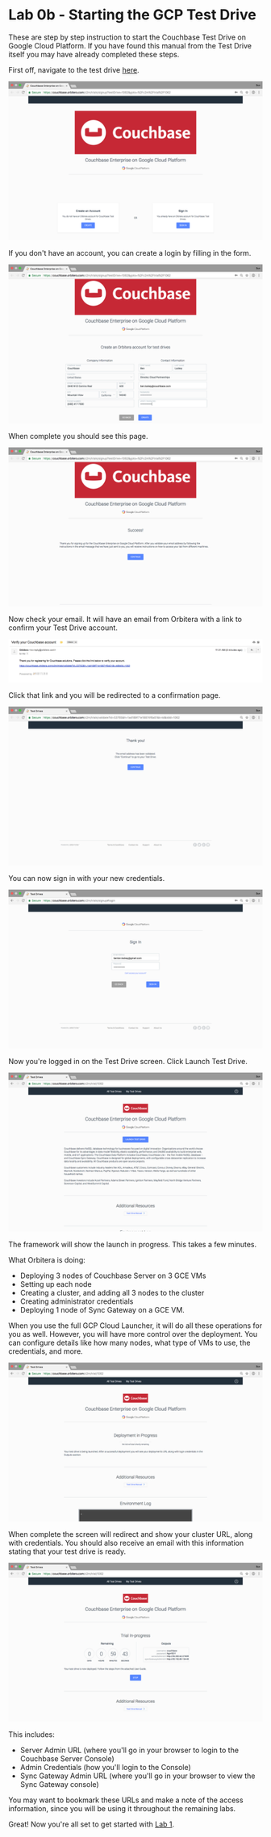 # Lab 0b - Starting the GCP Test Drive

These are step by step instruction to start the Couchbase Test Drive on Google Cloud Platform.  If you have found this manual from the Test Drive itself you may have already completed these steps.  

First off, navigate to the test drive [here](https://couchbase.orbitera.com/c2m/trial/1062).

![Start test drive](/images/0b/0.png)

If you don't have an account, you can create a login by filling in the form.

![Start test drive](/images/0b/1.png)

When complete you should see this page.

![Start test drive](/images/0b/2.png)

Now check your email.  It will have an email from Orbitera with a link to confirm your Test Drive account.

![Start test drive](/images/0b/3.png)

Click that link and you will be redirected to a confirmation page.

![Start test drive](/images/0b/4.png)

You can now sign in with your new credentials.

![Start test drive](/images/0b/5.png)

Now you're logged in on the Test Drive screen.  Click Launch Test Drive.

![Start test drive](/images/0b/6.png)

The framework will show the launch in progress.  This takes a few minutes.

What Orbitera is doing:
* Deploying 3 nodes of Couchbase Server on 3 GCE VMs
* Setting up each node
* Creating a cluster, and adding all 3 nodes to the cluster
* Creating administrator credentials
* Deploying 1 node of Sync Gateway on a GCE VM.

When you use the full GCP Cloud Launcher, it will do all these operations for you as well. However, you will have more control over the deployment. You can configure details like how many nodes, what type of VMs to use, the credentials, and more.

![Start test drive](/images/0b/7.png)

When complete the screen will redirect and show your cluster URL, along with credentials.  You should also receive an email with this information stating that your test drive is ready.

![Start test drive](/images/0b/8.png)

This includes:

* Server Admin URL (where you'll go in your browser to login to the Couchbase Server Console)
* Admin Credentials (how you'll login to the Console)
* Sync Gateway Admin URL (where you'll go in your browser to view the Sync Gateway console)

You may want to bookmark these URLs and make a note of the access information, since you will be using it throughout the remaining labs.

Great!  Now you're all set to get started with [Lab 1](1%20-%20Logging%20into%20Couchbase.md).

